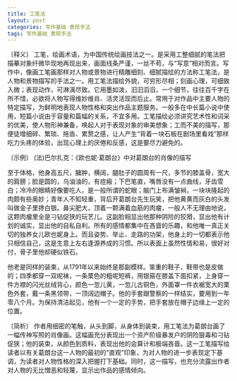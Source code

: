 ```yaml
---
title: 工笔法
layout: post
categories: 写作基础 表现手法
tags: 写作基础 表现手法
---
```


〔释义〕 工笔，绘画术语，为中国传统绘画技法之一。是采用工整细腻的笔法把描摹对象纤微毕现地再现出来，画面线条严谨，一丝不苟，与“写意”相对而言。写作中，像画工笔画那样对人物或景物进行精雕细刻、细腻描绘的方法称工笔法，是人物和景物描写的手法之一。用工笔法描绘外貌，可穷形尽相；刻画心理，可细致入微；表现动作，可淋漓尽致。它用墨如泼，汩汩滔滔，一个细节，往往百千字在所不惜，必欲将人物写得维妙维肖、活灵活现而后止。常用于对作品中主要人物的特定描写，为鲜明地表现人物性格和突出作品主题服务。一般多在中长篇小说中使用，短篇小说由于容量和篇幅的关系，不宜多用。工笔描绘必须讲究艺术性和词采的优美，使人物形神兼备，唤起人对于表现对象的审美想象；工而不美的描写，那便徒增细碎、繁琐、拖沓、累赘之感，让人产生“背着一块石板在剧场里看戏”那样吃力头疼的体验，出现心理上的厌倦和反感，这是要尽力避免的。

〔示例〕 (法)巴尔扎克：《欧也妮·葛朗台》中对葛朗台的肖像的描写

至于体格，他身高五尺，臃肿，横阔，腿肚子的圆周有一尺，多节的膝盖骨，宽大的肩膀；脸是圆的，乌油油的，有痘瘢；下巴笔直，嘴唇没有一点曲线，牙齿雪白；冷冷的眼睛好像要吃人，是一般所谓的蛇眼；脑门上布满皱裥，一块块隆起的肉颇有些奥妙；青年人不知轻重，背后开葛朗台先生玩笑，把他黄黄而灰白的头发叫做金子里搀白银。鼻尖肥大，顶着一颗满着血筋的肉瘤，一般人不无理由地说，这颗肉瘤里全是刁钻促狭的玩艺儿。这副脸相显出他那种阴险的狡猾，显出他有计划的诚实，显出他的自私自利。所有的感情都集中在吝啬的乐趣，和他唯一真正关切的独养女儿欧也妮身上。而且姿势、举止、走路的功架，他身上的一切都表示他只相信自己，这是生意上左右逢源养成的习惯。所以表面上虽然性情和易，很好对付，骨子里他却硬似铁石。

他老是同样的装束，从1791年以来始终是那副模样。笨重的鞋子，鞋带也是皮做的；四季都穿一双呢袜，一条栗色的粗呢短裤，用银箍在膝盖下面扣紧，上身穿一件方襟的闪光丝绒背心，颜色一忽儿黄，一忽儿古铜色，外面罩一件衣裾宽大的栗色外套，戴一条黑领带，一顶阔边帽子。他的手套跟警察的一样结实，要用到一年零八个月。为保持清洁起见，他有一个一定的手势，把手套放在帽子边缘上一定的位置。

〔简析〕 作者用细密的笔触，从头到脚，从身体到装束，用工笔法为葛朗台画了一幅传神写照的肖像画。这幅画充分表现出一个资产阶级暴发户的阴险狠毒和刁钻促狭；他的装束，从颜色到质料，表现出他的会算计和极端吝啬。这一工笔描写给读者以有关葛朗台这一人物的最初的“直观”印象，为对人物的进一步表现定下基调，为读者对人物性格的深入把握打下基础。同时，这一描写，也充分流露出作者对人物的无比憎恶和轻蔑，显示出作品的感情倾向。 